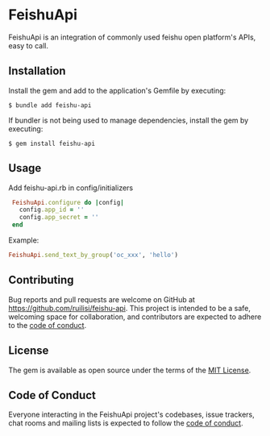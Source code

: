 # FeishuApi

FeishuApi is an integration of commonly used feishu open platform's APIs, easy to call.

## Installation

Install the gem and add to the application's Gemfile by executing:

    $ bundle add feishu-api

If bundler is not being used to manage dependencies, install the gem by executing:

    $ gem install feishu-api

## Usage

Add feishu-api.rb in config/initializers

```ruby
 FeishuApi.configure do |config|
   config.app_id = ''
   config.app_secret = ''
 end
```

Example:

```ruby
FeishuApi.send_text_by_group('oc_xxx', 'hello')
```

## Contributing

Bug reports and pull requests are welcome on GitHub at https://github.com/ruilisi/feishu-api. This project is intended to be a safe, welcoming space for collaboration, and contributors are expected to adhere to the [code of conduct](https://github.com/ruilisi/feishu-api/blob/master/CODE_OF_CONDUCT.md).

## License

The gem is available as open source under the terms of the [MIT License](https://opensource.org/licenses/MIT).

## Code of Conduct

Everyone interacting in the FeishuApi project's codebases, issue trackers, chat rooms and mailing lists is expected to follow the [code of conduct](https://github.com/ruilisi/feishu-api/blob/master/CODE_OF_CONDUCT.md).
